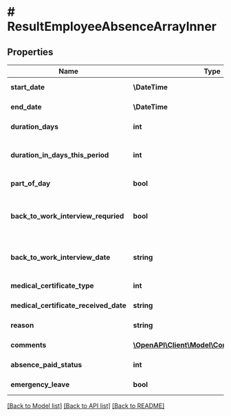 # # ResultEmployeeAbsenceArrayInner

## Properties

Name | Type | Description | Notes
------------ | ------------- | ------------- | -------------
**start_date** | **\DateTime** | Start Date Value | [optional]
**end_date** | **\DateTime** | End Date  value | [optional]
**duration_days** | **int** | Duration Days value | [optional]
**duration_in_days_this_period** | **int** | Duration In Days This Period value | [optional]
**part_of_day** | **bool** | Part Of Day value | [optional]
**back_to_work_interview_requried** | **bool** | The Back To Work Interview Requried  value | [optional]
**back_to_work_interview_date** | **string** | Back To Work Interview Date value | [optional]
**medical_certificate_type** | **int** | Comments goes here | [optional]
**medical_certificate_received_date** | **string** | Comments goes here | [optional]
**reason** | **string** | Reason for Absence | [optional]
**comments** | [**\OpenAPI\Client\Model\CommentsArrayInner[]**](CommentsArrayInner.md) | Comments Array  list | [optional]
**absence_paid_status** | **int** | Absence Paid Status | [optional]
**emergency_leave** | **bool** | Emergency Leave | [optional]

[[Back to Model list]](../../README.md#models) [[Back to API list]](../../README.md#endpoints) [[Back to README]](../../README.md)
